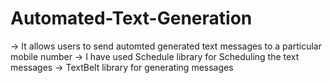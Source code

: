 # Automated-Text-Generation

-> It allows users to send automted generated text messages to a particular mobile number 
-> I have used Schedule library for Scheduling the text messages 
-> TextBelt library for generating messages
